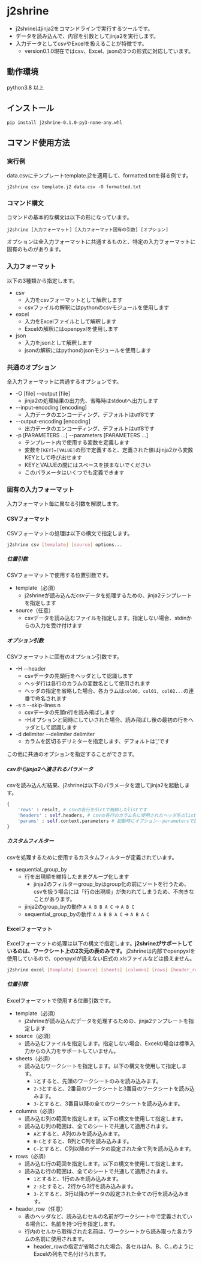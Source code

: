 # j2shrine
* j2shrineはjinja2をコマンドラインで実行するツールです。
* データを読み込んで、内容を引数としてjinja2を実行します。
* 入力データとしてcsvやExcelを扱えることが特徴です。
  * version0.1.0現在ではcsv、Excel、jsonの3つの形式に対応しています。

## 動作環境
python3.8 以上

## インストール
``` sh
pip install j2shrine-0.1.0-py3-none-any.whl
```

## コマンド使用方法

### 実行例
data.csvにテンプレートtemplate.j2を適用して、formatted.txtを得る例です。
```
j2shrine csv template.j2 data.csv -O formatted.txt
```

### コマンド構文
コマンドの基本的な構文は以下の形になっています。
```
j2shrine [入力フォーマット] [入力フォーマット固有の引数] [オプション]
```
オプションは全入力フォーマットに共通するものと、特定の入力フォーマットに固有のものがあります。

### 入力フォーマット
以下の3種類から指定します。
* csv
  * 入力をcsvフォーマットとして解釈します
  * csvファイルの解釈にはpythonのcsvモジュールを使用します
* excel
  * 入力をExcelファイルとして解釈します
  * Excelの解釈にはopenpyxlを使用します
* json
  * 入力をjsonとして解釈します
  * jsonの解釈にはpythonのjsonモジュールを使用します

### 共通のオプション 
全入力フォーマットに共通するオプションです。
* -O [file] --output [file]
  * jinja2の処理結果の出力先、省略時はstdoutへ出力します
* --input-encoding [encoding]
  * 入力データのエンコーディング、デフォルトはutf8です
* --output-encoding [encoding]
  * 出力データのエンコーディング、デフォルトはutf8です
* -p [PARAMETERS ...] --parameters [PARAMETERS ...]
  * テンプレート内で使用する変数を定義します
  * 変数を`[KEY]=[VALUE]`の形で定義すると、定義された値はjinja2から変数KEYとして呼び出せます
  * KEYとVALUEの間にはスペースを挟まないでください
  * このパラメータはいくつでも定義できます

### 固有の入力フォーマット
入力フォーマット毎に異なる引数を解説します。

#### CSVフォーマット
CSVフォーマットの処理は以下の構文で指定します。
``` sh
j2shrine csv [template] [source] options...
```
##### 位置引数
CSVフォーマットで使用する位置引数です。
* template（必須）
  * j2shrineが読み込んだcsvデータを処理するための、jinja2テンプレートを指定します
* source（任意）
  * csvデータを読み込むファイルを指定します。指定しない場合、stdinからの入力を受け付けます

##### オプション引数
CSVフォーマットに固有のオプション引数です。
* -H --header
  * csvデータの先頭行をヘッダとして認識します
  * ヘッダ行は各行のカラムの変数名として使用されます
  * ヘッダの指定を省略した場合、各カラムは`col00, col01, col02...`の連番で命名されます
* -s n --skip-lines n
  * csvデータの先頭n行を読み飛ばします
  * -Hオプションと同時にしていされた場合、読み飛ばし後の最初の行をヘッダとして認識します
* -d delimiter --delimiter delimiter
  * カラムを区切るデリミターを指定します、デフォルトは','です

この他に共通のオプションを指定することができます。

##### csvからjinja2へ渡されるパラメータ
csvを読み込んだ結果、j2shrineは以下のパラメータを渡してjinja2を起動します。
``` python
{
    'rows' : result, # csvの各行をdictで格納したlistです
    'headers' : self.headers, # csvの各行のカラム名に使用されたヘッダ名のlistです
    'params' : self.context.parameters # 起動時にオプション--parametersで指定された変数が格納されます
}
```

##### カスタムフィルター
csvを処理するために使用するカスタムフィルターが定義されています。
* sequential_group_by
  * 行を出現順を維持したままグループ化します
    * jinja2のフィルターgroup_byはgroup化の前にソートを行うため、csvを扱う場合には「行の出現順」が失われてしまうため、不向きなことがあります。
  * jinja2のgroup_byの動作 `A A B B A C` -> `A B C`
  * sequential_group_byの動作 `A A B B A C` -> `A B A C`
  
 #### Excelフォーマット
Excelフォーマットの処理は以下の構文で指定します。**j2shrineがサポートしているのは、ワークシート上の2次元の表のみです。**
j2shrineは内部でopenpyxlを使用しているので、openpyxlが扱えない旧式の.xlsファイルなどは扱えません。
``` sh
j2shrine excel [template] [source] [sheets] [columns] [rows] [header_row] options...
```
##### 位置引数
Excelフォーマットで使用する位置引数です。
* template（必須）
  * j2shrineが読み込んだデータを処理するための、jinja2テンプレートを指定します
* source（必須）
  * 読み込むファイルを指定します。指定しない場合、Excelの場合は標準入力からの入力をサポートしていません。
* sheets（必須）
  * 読み込むワークシートを指定します。以下の構文を使用して指定します。
    * `1`とすると、先頭のワークシートのみを読み込みます。
    * `2-3`とすると、2番目のワークシートと3番目のワークシートを読み込みます。
    * `3-`とすると、3番目以降の全てのワークシートを読み込みます。
* columns（必須）
  * 読み込む列の範囲を指定します。以下の構文を使用して指定します。
  * 読み込む列の範囲は、全てのシートで共通して適用されます。
    * `A`とすると、A列のみを読み込みます。
    * `B-C`とすると、B列とC列を読み込みます。
    * `C-`とすると、C列以降のデータの設定された全て列を読み込みます。
* rows（必須）
  * 読み込む行の範囲を指定します。以下の構文を使用して指定します。
  * 読み込む行の範囲は、全てのシートで共通して適用されます。
    * `1`とすると、1行のみを読み込みます。
    * `2-3`とすると、2行から3行を読み込みます。
    * `3-`とすると、3行以降のデータの設定された全ての行を読み込みます。
* header_row（任意）
  * 表のヘッダなど、読み込むセルの名前がワークシート中で定義されている場合に、名前を持つ行を指定します。
  * 行内のセルから取得された名前は、ワークシートから読み取った各カラムの名前に使用されます。
    * header_rowの指定が省略された場合、各セルはA、B、C…のようにExcelの列名で名付けられます。